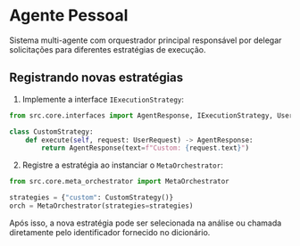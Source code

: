 # Agente Pessoal

Sistema multi-agente com orquestrador principal responsável por delegar solicitações para diferentes estratégias de execução.

## Registrando novas estratégias

1. Implemente a interface `IExecutionStrategy`:

```python
from src.core.interfaces import AgentResponse, IExecutionStrategy, UserRequest

class CustomStrategy:
    def execute(self, request: UserRequest) -> AgentResponse:
        return AgentResponse(text=f"Custom: {request.text}")
```

2. Registre a estratégia ao instanciar o `MetaOrchestrator`:

```python
from src.core.meta_orchestrator import MetaOrchestrator

strategies = {"custom": CustomStrategy()}
orch = MetaOrchestrator(strategies=strategies)
```

Após isso, a nova estratégia pode ser selecionada na análise ou chamada diretamente pelo identificador fornecido no dicionário.

